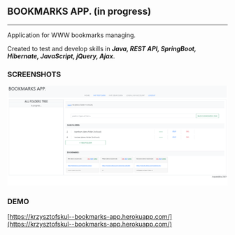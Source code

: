 ## BOOKMARKS APP. (in progress)

---
Application for WWW bookmarks managing.

Created to test and develop skills in ***Java, REST API, SpringBoot, Hibernate, JavaScript, jQuery, Ajax***.


### SCREENSHOTS

[comment]: <> (<img src=src/main/resources/static/pics/screenshot--home-page--2021-08-04-111121.png alt="screenshot--home-page--2021-08-04-111121.png" width=400/>)

![](src/main/resources/static/pics/screenshot--home-page--2021-08-04-111121.png)


### DEMO

[https://krzysztofskul--bookmarks-app.herokuapp.com/](https://krzysztofskul--bookmarks-app.herokuapp.com/)

